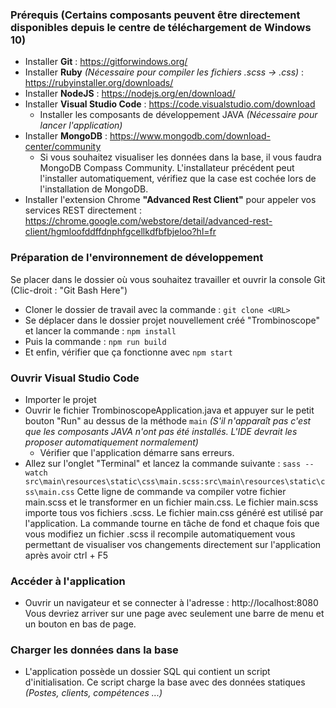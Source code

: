 ### Prérequis (Certains composants peuvent être directement disponibles depuis le centre de téléchargement de Windows 10)

- Installer **Git** : https://gitforwindows.org/
- Installer **Ruby** *(Nécessaire pour compiler les fichiers .scss -> .css)* : https://rubyinstaller.org/downloads/
- Installer **NodeJS** : https://nodejs.org/en/download/
- Installer **Visual Studio Code** : https://code.visualstudio.com/download
  - Installer les composants de développement JAVA *(Nécessaire pour lancer l'application)*
- Installer **MongoDB** : https://www.mongodb.com/download-center/community
  - Si vous souhaitez visualiser les données dans la base, il vous faudra MongoDB Compass Community. L'installateur précédent peut l'installer automatiquement, vérifiez que la case est cochée lors de l'installation de MongoDB.
- Installer l'extension Chrome **"Advanced Rest Client"** pour appeler vos services REST directement : https://chrome.google.com/webstore/detail/advanced-rest-client/hgmloofddffdnphfgcellkdfbfbjeloo?hl=fr

### Préparation de l'environnement de développement

Se placer dans le dossier où vous souhaitez travailler et ouvrir la console Git (Clic-droit : "Git Bash Here")
  - Cloner le dossier de travail avec la commande : ```git clone <URL>```
  - Se déplacer dans le dossier projet nouvellement créé "Trombinoscope" et lancer la commande : ```npm install```
  - Puis la commande : ```npm run build```
  - Et enfin, vérifier que ça fonctionne avec ```npm start```

### Ouvrir Visual Studio Code

  - Importer le projet
  - Ouvrir le fichier TrombinoscopeApplication.java et appuyer sur le petit bouton "Run" au dessus de la méthode ```main```
  *(S'il n'apparaît pas c'est que les composants JAVA n'ont pas été installés. L'IDE devrait les proposer automatiquement normalement)*
    - Vérifier que l'application démarre sans erreurs.
  - Allez sur l'onglet "Terminal" et lancez la commande suivante : 
    ```sass --watch src\main\resources\static\css\main.scss:src\main\resources\static\css\main.css```
    Cette ligne de commande va compiler votre fichier main.scss et le transformer en un fichier main.css. Le fichier main.scss importe tous vos fichiers .scss. Le fichier main.css généré est utilisé par l'application.
    La commande tourne en tâche de fond et chaque fois que vous modifiez un fichier .scss il recompile automatiquement vous permettant de visualiser vos changements directement sur l'application après avoir ctrl + F5
    
### Accéder à l'application

  - Ouvrir un navigateur et se connecter à l'adresse : http://localhost:8080
  Vous devriez arriver sur une page avec seulement une barre de menu et un bouton en bas de page.
  
### Charger les données dans la base

  - L'application possède un dossier SQL qui contient un script d'initialisation. Ce script charge la base avec des données statiques *(Postes, clients, compétences ...)*
  

